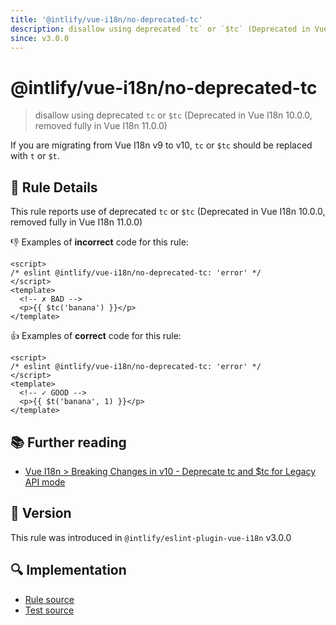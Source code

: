 ```yaml
---
title: '@intlify/vue-i18n/no-deprecated-tc'
description: disallow using deprecated `tc` or `$tc` (Deprecated in Vue I18n 10.0.0, removed fully in Vue I18n 11.0.0)
since: v3.0.0
---
```


# @intlify/vue-i18n/no-deprecated-tc

> disallow using deprecated `tc` or `$tc` (Deprecated in Vue I18n 10.0.0, removed fully in Vue I18n 11.0.0)

If you are migrating from Vue I18n v9 to v10, `tc` or `$tc` should be replaced with `t` or `$t`.

## :book: Rule Details

This rule reports use of deprecated `tc` or `$tc` (Deprecated in Vue I18n 10.0.0, removed fully in Vue I18n 11.0.0)

:-1: Examples of **incorrect** code for this rule:

<eslint-code-block>

<!-- eslint-skip -->

```vue
<script>
/* eslint @intlify/vue-i18n/no-deprecated-tc: 'error' */
</script>
<template>
  <!-- ✗ BAD -->
  <p>{{ $tc('banana') }}</p>
</template>
```

</eslint-code-block>

:+1: Examples of **correct** code for this rule:

<eslint-code-block>

<!-- eslint-skip -->

```vue
<script>
/* eslint @intlify/vue-i18n/no-deprecated-tc: 'error' */
</script>
<template>
  <!-- ✓ GOOD -->
  <p>{{ $t('banana', 1) }}</p>
</template>
```

</eslint-code-block>

## :books: Further reading

- [Vue I18n > Breaking Changes in v10 - Deprecate tc and $tc for Legacy API mode](https://vue-i18n.intlify.dev/guide/migration/breaking10.html#deprecate-tc-and-tc-for-legacy-api-mode)

## :rocket: Version

This rule was introduced in `@intlify/eslint-plugin-vue-i18n` v3.0.0

## :mag: Implementation

- [Rule source](https://github.com/intlify/eslint-plugin-vue-i18n/blob/master/lib/rules/no-deprecated-tc.ts)
- [Test source](https://github.com/intlify/eslint-plugin-vue-i18n/tree/master/tests/lib/rules/no-deprecated-tc.ts)
